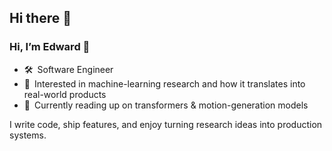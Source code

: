 ## Hi there 👋

### Hi, I’m Edward 👋

- 🛠 Software Engineer 
- 🤖 Interested in machine-learning research and how it translates into real-world products  
- 📝 Currently reading up on transformers & motion-generation models  

I write code, ship features, and enjoy turning research ideas into production systems.


